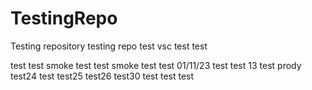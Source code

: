 # TestingRepo
Testing repository
testing repo
test
vsc test
test

test test
smoke test
test smoke test
test 01/11/23
test 
test 13
test prody
test24
test
test25
test26
test30
test
test
test

